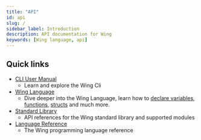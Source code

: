 ```yaml
---
title: "API"
id: api
slug: /
sidebar_label: Introduction
description: API documentation for Wing
keywords: [Wing language, api]
---
```



## Quick links

- [CLI User Manual](/docs/api/cli)
    - Learn and explore the Wing Cli
- [Wing Language](/docs/api/language/variable-declaration)
    - Dive deeper into the Wing Language, learn how to [declare variables](/docs/api/language/variable-declaration), [functions](/docs/api/language/functions-example), [structs](/docs/api/language/structs) and much more.
- [Standard Library](/docs/api/standard-library)
    - API references for the Wing standard library and supported modules 
- [Language Reference](/docs/api/language-reference)
    - The Wing programming language reference
